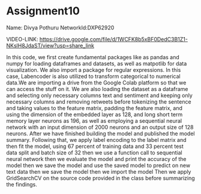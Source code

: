 # Assignment10

Name: Divya Pothuru
NetworkId:DXP62920

VIDEO-LINK: https://drive.google.com/file/d/1WCFK8b5xBF0DedC3B1Z1-NKslH8JdaST/view?usp=share_link

In this code, we first create fundamental packages like as pandas and numpy for loading dataframes and datasets, as well as matpotlib for data visualization. We also import a package for regular expressions. In this case, Labencoder is also utilized to transform categorical to numerical data.We are importing a drive from the Google Colab platform so that we can access the stuff on it. We are also loading the dataset as a dataframe and selecting only necessary columns text and sentiment and keeping only necessary columns and removing retweets before tokenizing the sentence and taking values to the feature matrix, padding the feature matrix, and using the dimension of the embedded layer as 128, and long short term memory layer neurons as 196, as well as employing a sequential neural network with an input dimension of 2000 neurons and an output size of 128 neurons. After we have finished building the model and published the model summary. Following that, we apply label encoding to the label matrix and then fit the model, using 67 percent of training data and 33 percent test data split and batch size of 32 then we use a function call to sequential neural network then we evaluate the model and print the accuracy of the model then we save the model and use the saved model to predict on new text data then we save the model then we import the model Then we apply GridSearchCV on the source code provided in the class before summarizing the findings.



